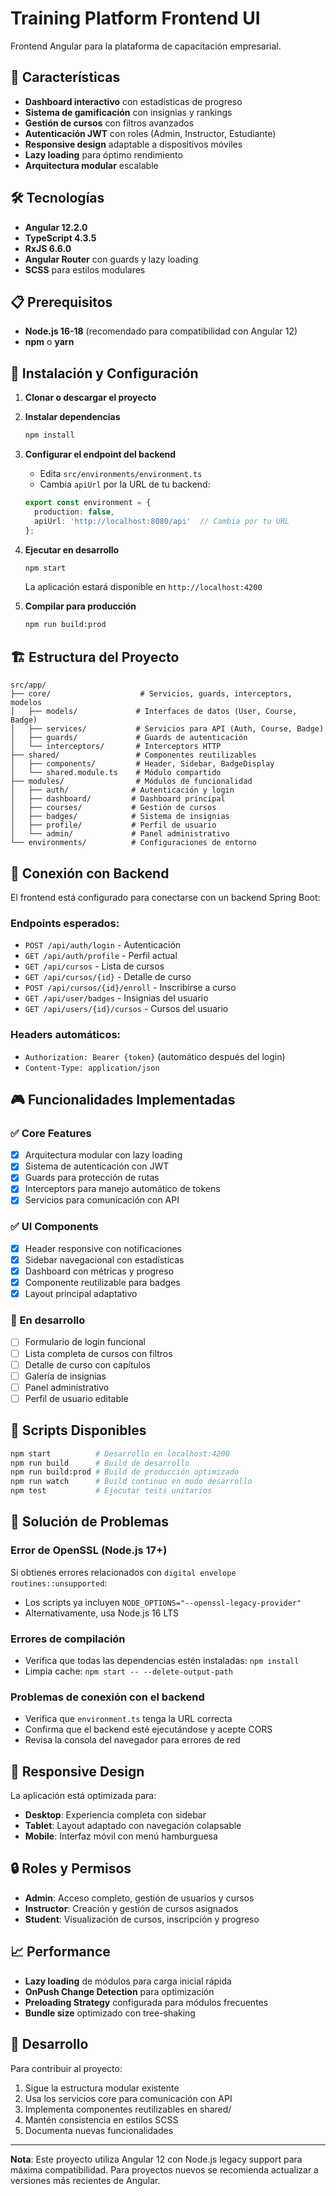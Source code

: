 # Training Platform Frontend UI

Frontend Angular para la plataforma de capacitación empresarial.

## 🚀 Características

- **Dashboard interactivo** con estadísticas de progreso
- **Sistema de gamificación** con insignias y rankings
- **Gestión de cursos** con filtros avanzados
- **Autenticación JWT** con roles (Admin, Instructor, Estudiante)
- **Responsive design** adaptable a dispositivos móviles
- **Lazy loading** para óptimo rendimiento
- **Arquitectura modular** escalable

## 🛠️ Tecnologías

- **Angular 12.2.0**
- **TypeScript 4.3.5**
- **RxJS 6.6.0**
- **Angular Router** con guards y lazy loading
- **SCSS** para estilos modulares

## 📋 Prerequisitos

- **Node.js 16-18** (recomendado para compatibilidad con Angular 12)
- **npm** o **yarn**

## 🔧 Instalación y Configuración

1. **Clonar o descargar el proyecto**

2. **Instalar dependencias**
   ```bash
   npm install
   ```

3. **Configurar el endpoint del backend**
   - Edita `src/environments/environment.ts`
   - Cambia `apiUrl` por la URL de tu backend:
   ```typescript
   export const environment = {
     production: false,
     apiUrl: 'http://localhost:8080/api'  // Cambia por tu URL
   };
   ```

4. **Ejecutar en desarrollo**
   ```bash
   npm start
   ```
   La aplicación estará disponible en `http://localhost:4200`

5. **Compilar para producción**
   ```bash
   npm run build:prod
   ```

## 🏗️ Estructura del Proyecto

```
src/app/
├── core/                    # Servicios, guards, interceptors, modelos
│   ├── models/             # Interfaces de datos (User, Course, Badge)
│   ├── services/           # Servicios para API (Auth, Course, Badge)
│   ├── guards/             # Guards de autenticación
│   └── interceptors/       # Interceptors HTTP
├── shared/                 # Componentes reutilizables
│   ├── components/         # Header, Sidebar, BadgeDisplay
│   └── shared.module.ts    # Módulo compartido
├── modules/                # Módulos de funcionalidad
│   ├── auth/              # Autenticación y login
│   ├── dashboard/         # Dashboard principal
│   ├── courses/           # Gestión de cursos
│   ├── badges/            # Sistema de insignias
│   ├── profile/           # Perfil de usuario
│   └── admin/             # Panel administrativo
└── environments/          # Configuraciones de entorno
```

## 🔌 Conexión con Backend

El frontend está configurado para conectarse con un backend Spring Boot:

### Endpoints esperados:
- `POST /api/auth/login` - Autenticación
- `GET /api/auth/profile` - Perfil actual
- `GET /api/cursos` - Lista de cursos
- `GET /api/cursos/{id}` - Detalle de curso
- `POST /api/cursos/{id}/enroll` - Inscribirse a curso
- `GET /api/user/badges` - Insignias del usuario
- `GET /api/users/{id}/cursos` - Cursos del usuario

### Headers automáticos:
- `Authorization: Bearer {token}` (automático después del login)
- `Content-Type: application/json`

## 🎮 Funcionalidades Implementadas

### ✅ Core Features
- [x] Arquitectura modular con lazy loading
- [x] Sistema de autenticación con JWT
- [x] Guards para protección de rutas
- [x] Interceptors para manejo automático de tokens
- [x] Servicios para comunicación con API

### ✅ UI Components
- [x] Header responsive con notificaciones
- [x] Sidebar navegacional con estadísticas
- [x] Dashboard con métricas y progreso
- [x] Componente reutilizable para badges
- [x] Layout principal adaptativo

### 🔄 En desarrollo
- [ ] Formulario de login funcional
- [ ] Lista completa de cursos con filtros
- [ ] Detalle de curso con capítulos
- [ ] Galería de insignias
- [ ] Panel administrativo
- [ ] Perfil de usuario editable

## 🚦 Scripts Disponibles

```bash
npm start          # Desarrollo en localhost:4200
npm run build      # Build de desarrollo
npm run build:prod # Build de producción optimizado
npm run watch      # Build continuo en modo desarrollo
npm test           # Ejecutar tests unitarios
```

## 🐛 Solución de Problemas

### Error de OpenSSL (Node.js 17+)
Si obtienes errores relacionados con `digital envelope routines::unsupported`:
- Los scripts ya incluyen `NODE_OPTIONS="--openssl-legacy-provider"`
- Alternativamente, usa Node.js 16 LTS

### Errores de compilación
- Verifica que todas las dependencias estén instaladas: `npm install`
- Limpia cache: `npm start -- --delete-output-path`

### Problemas de conexión con el backend
- Verifica que `environment.ts` tenga la URL correcta
- Confirma que el backend esté ejecutándose y acepte CORS
- Revisa la consola del navegador para errores de red

## 📱 Responsive Design

La aplicación está optimizada para:
- **Desktop**: Experiencia completa con sidebar
- **Tablet**: Layout adaptado con navegación colapsable
- **Mobile**: Interfaz móvil con menú hamburguesa

## 🔒 Roles y Permisos

- **Admin**: Acceso completo, gestión de usuarios y cursos
- **Instructor**: Creación y gestión de cursos asignados
- **Student**: Visualización de cursos, inscripción y progreso

## 📈 Performance

- **Lazy loading** de módulos para carga inicial rápida
- **OnPush Change Detection** para optimización
- **Preloading Strategy** configurada para módulos frecuentes
- **Bundle size** optimizado con tree-shaking

## 🤝 Desarrollo

Para contribuir al proyecto:

1. Sigue la estructura modular existente
2. Usa los servicios core para comunicación con API
3. Implementa componentes reutilizables en shared/
4. Mantén consistencia en estilos SCSS
5. Documenta nuevas funcionalidades

---

**Nota**: Este proyecto utiliza Angular 12 con Node.js legacy support para máxima compatibilidad. Para proyectos nuevos se recomienda actualizar a versiones más recientes de Angular.